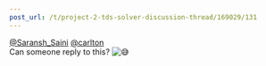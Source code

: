 ```yaml
---
post_url: /t/project-2-tds-solver-discussion-thread/169029/131
---
```

[@Saransh\_Saini](/u/saransh_saini) [@carlton](/u/carlton)  
Can someone reply to this? ![:sweat_smile:](https://emoji.discourse-cdn.com/google/sweat_smile.png?v=14 ":sweat_smile:")